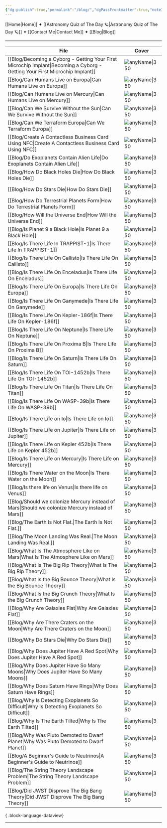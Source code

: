 ```yaml
---
{"dg-publish":true,"permalink":"/blog/","dgPassFrontmatter":true,"noteIcon":"","created":"","updated":""}
---
```



[[Home\|Home]] ✦ [[Astronomy Quiz of The Day 🪐\|Astronomy Quiz of The Day 🪐]] ✦ [[Contact Me\|Contact Me]] ✦ [[Blog\|Blog]]

-----

| File                                                                                                                           | Cover                                                                                                           |
| ------------------------------------------------------------------------------------------------------------------------------ | --------------------------------------------------------------------------------------------------------------- |
| [[Blog/Becoming a Cyborg - Getting Your First Microchip Implant\|Becoming a Cyborg - Getting Your First Microchip Implant]] | ![anyName\|350](https://joshuahabka.com/content/images/2023/02/4d10c0cb924c5a86f893fb602c9bb158.jpg)            |
| [[Blog/Can Humans Live on Europa\|Can Humans Live on Europa]]                                                               | ![anyName\|350](https://joshuahabka.com/content/images/size/w2000/2023/02/canhumansliveoneuropaheader--1-.webp) |
| [[Blog/Can Humans Live on Mercury\|Can Humans Live on Mercury]]                                                             | ![anyName\|350](https://joshuahabka.com/content/images/2023/02/livingonmercury--1-.png)                         |
| [[Blog/Can We Survive Without the Sun\|Can We Survive Without the Sun]]                                                     | ![anyName\|350](https://joshuahabka.com/content/images/2023/02/couldwelivewithoutthesun--1-.png)                |
| [[Blog/Can We Terraform Europa\|Can We Terraform Europa]]                                                                   | ![anyName\|350](https://joshuahabka.com/content/images/2023/02/terraformeuropaheader--1-.webp)                  |
| [[Blog/Create A Contactless Business Card Using NFC\|Create A Contactless Business Card Using NFC]]                         | ![anyName\|350](https://joshuahabka.com/content/images/2023/02/contactlessbusinesscardheader.png)               |
| [[Blog/Do Exoplanets Contain Alien Life\|Do Exoplanets Contain Alien Life]]                                                 | ![anyName\|350](https://joshuahabka.com/content/images/2023/02/lifeonexoplanetsheader--1-.webp)                 |
| [[Blog/How Do Black Holes Die\|How Do Black Holes Die]]                                                                     | ![anyName\|350](https://joshuahabka.com/content/images/2023/02/howblackholesdiethumbnail--1-.png)               |
| [[Blog/How Do Stars Die\|How Do Stars Die]]                                                                                 | ![anyName\|350](https://joshuahabka.com/content/images/2023/02/howstarsdieheader--1-.png)                       |
| [[Blog/How Do Terrestrial Planets Form\|How Do Terrestrial Planets Form]]                                                   | ![anyName\|350](https://joshuahabka.com/content/images/2023/02/terrestrialplanetformation--1-.png)              |
| [[Blog/How Will the Universe End\|How Will the Universe End]]                                                               | ![anyName\|350](https://joshuahabka.com/content/images/2023/02/howwilltheuniverseendthumbnail--1-.png)          |
| [[Blog/Is Planet 9 a Black Hole\|Is Planet 9 a Black Hole]]                                                                 | ![anyName\|350](https://joshuahabka.com/content/images/2023/02/planetnineblackholethumbnail--1-.png)            |
| [[Blog/Is There Life In TRAPPIST-1\|Is There Life In TRAPPIST-1]]                                                           | ![anyName\|350](https://joshuahabka.com/content/images/2023/01/lifeontrappist1-2--1-.png)                       |
| [[Blog/Is There Life On Callisto\|Is There Life On Callisto]]                                                               | ![anyName\|350](https://joshuahabka.com/content/images/2023/02/Untitled-2--2--1--1-.webp)                       |
| [[Blog/Is There Life On Enceladus\|Is There Life On Enceladus]]                                                             | ![anyName\|350](https://joshuahabka.com/content/images/2023/02/Untitled-1--1--2--1-.webp)                       |
| [[Blog/Is There Life On Europa\|Is There Life On Europa]]                                                                   | ![anyName\|350](https://joshuahabka.com/content/images/2023/02/lifeoneuropaheader-2--1-.webp)                   |
| [[Blog/Is There Life On Ganymede\|Is There Life On Ganymede]]                                                               | ![anyName\|350](https://joshuahabka.com/content/images/2023/02/lifeonganymede--1-.png)                          |
| [[Blog/Is There Life On Kepler-186f\|Is There Life On Kepler-186f]]                                                         | ![anyName\|350](https://joshuahabka.com/content/images/2023/01/lifeonkepler186f.png)                            |
| [[Blog/Is There Life On Neptune\|Is There Life On Neptune]]                                                                 | ![anyName\|350](https://joshuahabka.com/content/images/2023/01/lifeonneptune-2--1-.webp)                        |
| [[Blog/Is There Life On Proxima B\|Is There Life On Proxima B]]                                                             | ![anyName\|350](https://joshuahabka.com/content/images/2023/01/Untitled-1--1-2.webp)                            |
| [[Blog/Is There Life On Saturn\|Is There Life On Saturn]]                                                                   | ![anyName\|350](https://joshuahabka.com/content/images/2023/02/lifeonsaturn-2--1-.png)                          |
| [[Blog/Is There Life On TOI-1452b\|Is There Life On TOI-1452b]]                                                             | ![anyName\|350](https://joshuahabka.com/content/images/2023/01/lifeontoi1452b.png)                              |
| [[Blog/Is There Life On Titan\|Is There Life On Titan]]                                                                     | ![anyName\|350](https://joshuahabka.com/content/images/2023/02/lifeontitanheader--1-.webp)                      |
| [[Blog/Is There Life On WASP-39b\|Is There Life On WASP-39b]]                                                               | ![anyName\|350](https://joshuahabka.com/content/images/2023/01/lifeonwasp39b-2-2.webp)                          |
| [[Blog/Is There Life on Io\|Is There Life on Io]]                                                                           | ![anyName\|350](https://joshuahabka.com/content/images/2023/02/lifeonio-2--1-.webp)                             |
| [[Blog/Is There Life on Jupiter\|Is There Life on Jupiter]]                                                                 | ![anyName\|350](https://joshuahabka.com/content/images/2023/02/lifeonjupiter-2--1-.png)                         |
| [[Blog/Is There Life on Kepler 452b\|Is There Life on Kepler 452b]]                                                         | ![anyName\|350](https://joshuahabka.com/content/images/2023/01/lifeonkepler452b-2.webp)                         |
| [[Blog/Is There Life on Mercury\|Is There Life on Mercury]]                                                                 | ![anyName\|350](https://joshuahabka.com/content/images/2023/02/lifeonmercury-2--1-.webp)                        |
| [[Blog/Is There Water on the Moon\|Is There Water on the Moon]]                                                             | ![anyName\|350](https://joshuahabka.com/content/images/2023/02/doesthemoonhavewaterheader--1-.webp)             |
| [[Blog/Is there life on Venus\|Is there life on Venus]]                                                                     | ![anyName\|350](https://joshuahabka.com/content/images/2023/02/Untitled-3--1---1-.webp)                         |
| [[Blog/Should we colonize Mercury instead of Mars\|Should we colonize Mercury instead of Mars]]                             | ![anyName\|350](https://joshuahabka.com/content/images/2023/02/colonizemercuryovermarsheader-2--1-.webp)        |
| [[Blog/The Earth Is Not Flat.\|The Earth Is Not Flat.]]                                                                     | ![anyName\|350](https://joshuahabka.com/content/images/2023/01/theearthisnotflat.png)                           |
| [[Blog/The Moon Landing Was Real.\|The Moon Landing Was Real.]]                                                             | ![anyName\|350](https://joshuahabka.com/content/images/2023/01/whythemoonlandingwasreal.png)                    |
| [[Blog/What Is The Atmosphere Like on Mars\|What Is The Atmosphere Like on Mars]]                                           | ![anyName\|350](https://joshuahabka.com/content/images/2023/02/atmosphereofmars--1-.png)                        |
| [[Blog/What Is The Big Rip Theory\|What Is The Big Rip Theory]]                                                             | ![anyName\|350](https://joshuahabka.com/content/images/2023/02/bigriptheory--1-.png)                            |
| [[Blog/What Is the Big Bounce Theory\|What Is the Big Bounce Theory]]                                                       | ![anyName\|350](https://joshuahabka.com/content/images/2023/02/bigbouncetheory--1-.png)                         |
| [[Blog/What Is the Big Crunch Theory\|What Is the Big Crunch Theory]]                                                       | ![anyName\|350](https://joshuahabka.com/content/images/2023/02/thebigcrunchtheory--1-.png)                      |
| [[Blog/Why Are Galaxies Flat\|Why Are Galaxies Flat]]                                                                       | ![anyName\|350](https://joshuahabka.com/content/images/2023/02/whyaregalaxiesflat--1-.png)                      |
| [[Blog/Why Are There Craters on the Moon\|Why Are There Craters on the Moon]]                                               | ![anyName\|350](https://joshuahabka.com/content/images/2023/02/whymoonhavecratersheader--1-.webp)               |
| [[Blog/Why Do Stars Die\|Why Do Stars Die]]                                                                                 | ![anyName\|350](https://joshuahabka.com/content/images/2023/02/whystarsdiethumbnail--1-.png)                    |
| [[Blog/Why Does Jupiter Have A Red Spot\|Why Does Jupiter Have A Red Spot]]                                                 | ![anyName\|350](https://joshuahabka.com/content/images/2023/02/bigredspot--1-.png)                              |
| [[Blog/Why Does Jupiter Have So Many Moons\|Why Does Jupiter Have So Many Moons]]                                           | ![anyName\|350](https://joshuahabka.com/content/images/2023/02/whyjupiterhassomanymoons--1-.png)                |
| [[Blog/Why Does Saturn Have Rings\|Why Does Saturn Have Rings]]                                                             | ![anyName\|350](https://joshuahabka.com/content/images/2023/02/saturnsringsheader--1-.png)                      |
| [[Blog/Why Is Detecting Exoplanets So Difficult\|Why Is Detecting Exoplanets So Difficult]]                                 | ![anyName\|350](https://joshuahabka.com/content/images/2023/02/canwedetectexoplanetsheader--1-.webp)            |
| [[Blog/Why Is The Earth Tilted\|Why Is The Earth Tilted]]                                                                   | ![anyName\|350](https://joshuahabka.com/content/images/2023/02/whytheearthistilted--1-.png)                     |
| [[Blog/Why Was Pluto Demoted to Dwarf Planet\|Why Was Pluto Demoted to Dwarf Planet]]                                       | ![anyName\|350](https://joshuahabka.com/content/images/2023/02/theplutodemotionj--1-.png)                       |
| [[Blog/A Beginner's Guide to Neutrinos\|A Beginner's Guide to Neutrinos]]                                                   | ![anyName\|350](\-)                                                                                             |
| [[Blog/The String Theory Landscape Problem\|The String Theory Landscape Problem]]                                           | ![anyName\|350](\-)                                                                                             |
| [[Blog/Did JWST Disprove The Big Bang Theory\|Did JWST Disprove The Big Bang Theory]]                                       | ![anyName\|350](https://joshuahabka.com/content/images/2023/02/jwstdisprovebigbangtheoryheader--1-.webp)        |

{ .block-language-dataview}




-----

